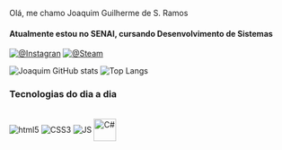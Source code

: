 Olá, me chamo Joaquim Guilherme de S. Ramos
#### Atualmente estou no SENAI, cursando Desenvolvimento de Sistemas

[![@Instagran](https://img.shields.io/badge/Instagram-E4405F?style=for-the-badge&logo=instagram&logoColor=white)](https://www.instagram.com/joaorodolfo16/)
[![@Steam](https://img.shields.io/badge/Steam-000000?style=for-the-badge&logo=steam&logoColor=white
)](https://steamcommunity.com/id/jocasquin)

![Joaquim GitHub stats](https://github-readme-stats.vercel.app/api?username=Joaquimtxt&show_icons=true&theme=dracula&hide_border=true)
![Top Langs](https://github-readme-stats.vercel.app/api/top-langs/?username=Joaquimtxt&layout=compact&theme=dracula&hide_border=true)

### Tecnologias do dia a dia
<div style="display: inline_block"><br>
  <img align="center" alt="html5" src="https://img.shields.io/badge/HTML5-E34F26?style=for-the-badge&logo=html5&logoColor=white">
  <img align="center" alt="CSS3" src="https://img.shields.io/badge/CSS3-1572B6?style=for-the-badge&logo=css3&logoColor=white">
  <img align="center" alt="JS" src="https://img.shields.io/badge/JavaScript-F7DF1E?style=for-the-badge&logo=javascript&logoColor=black">
    <img align="center" alt="C#" height="40" src="https://upload.wikimedia.org/wikipedia/commons/b/bd/Logo_C_sharp.svg">
</div>
